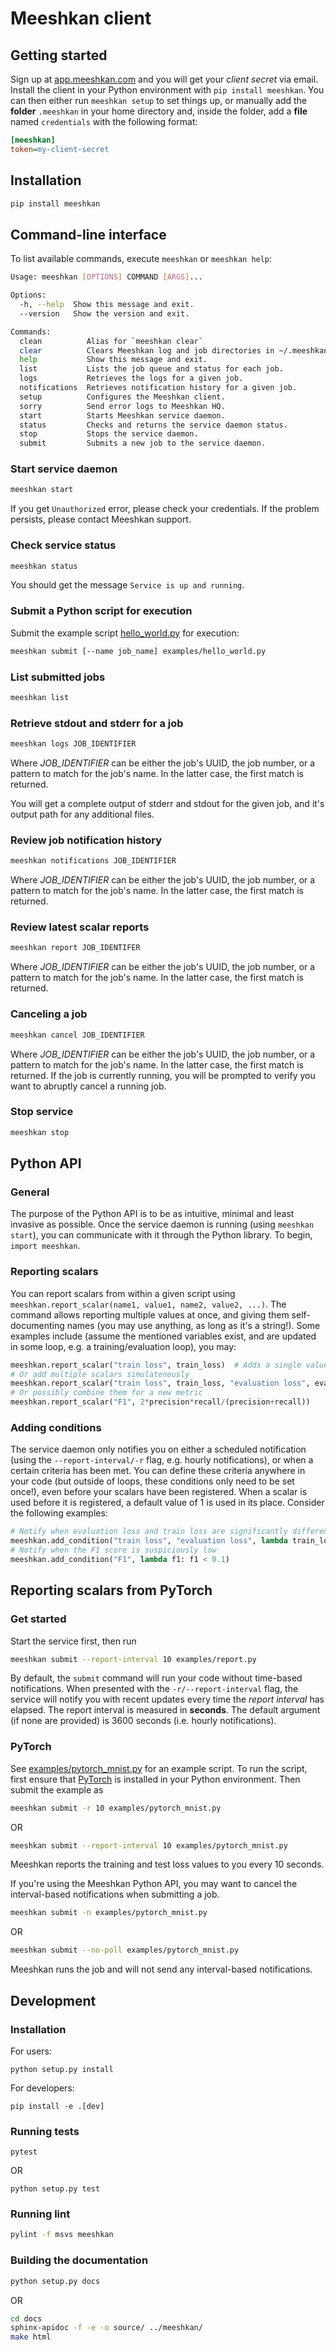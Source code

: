 # Meeshkan client

## Getting started
Sign up at [app.meeshkan.com](https://app.meeshkan.com) and you will get your _client secret_ via email.
Install the client in your Python environment with `pip install meeshkan`. You can then either run `meeshkan setup` to set things up, or manually add the **folder** `.meeshkan` in your home directory and, inside the folder, add a **file** named `credentials` with the following format:
```ini
[meeshkan]
token=my-client-secret
```

## Installation
```bash
pip install meeshkan
```

## Command-line interface
To list available commands, execute `meeshkan` or `meeshkan help`:
```bash
Usage: meeshkan [OPTIONS] COMMAND [ARGS]...

Options:
  -h, --help  Show this message and exit.
  --version   Show the version and exit.

Commands:
  clean          Alias for `meeshkan clear`
  clear          Clears Meeshkan log and job directories in ~/.meeshkan.
  help           Show this message and exit.
  list           Lists the job queue and status for each job.
  logs           Retrieves the logs for a given job.
  notifications  Retrieves notification history for a given job.
  setup          Configures the Meeshkan client.
  sorry          Send error logs to Meeshkan HQ.
  start          Starts Meeshkan service daemon.
  status         Checks and returns the service daemon status.
  stop           Stops the service daemon.
  submit         Submits a new job to the service daemon.

```

### Start service daemon
```bash
meeshkan start
```
If you get `Unauthorized` error, please check your credentials. If the problem persists, please contact Meeshkan support.

### Check service status
```bash
meeshkan status
```
You should get the message `Service is up and running`.

### Submit a Python script for execution
Submit the example script [hello_world.py](./examples/hello_world.py) for execution:
```bash
meeshkan submit [--name job_name] examples/hello_world.py
```

### List submitted jobs
```bash
meeshkan list
```

### Retrieve stdout and stderr for a job
```bash
meeshkan logs JOB_IDENTIFIER
```
Where *JOB_IDENTIFIER* can be either the job's UUID, the job number, or a pattern to match for the job's name.
In the latter case, the first match is returned.

You will get a complete output of stderr and stdout for the given job, and it's output path for any additional files.

### Review job notification history
```bash
meeshkan notifications JOB_IDENTIFIER
```
Where *JOB_IDENTIFIER* can be either the job's UUID, the job number, or a pattern to match for the job's name.
In the latter case, the first match is returned.


### Review latest scalar reports
```bash
meeshkan report JOB_IDENTIFER
```
Where *JOB_IDENTIFIER* can be either the job's UUID, the job number, or a pattern to match for the job's name.
In the latter case, the first match is returned.


### Canceling a job
```bash
meeshkan cancel JOB_IDENTIFIER
```
Where *JOB_IDENTIFIER* can be either the job's UUID, the job number, or a pattern to match for the job's name.
In the latter case, the first match is returned.
If the job is currently running, you will be prompted to verify you want to abruptly cancel a running job.


### Stop service
```bash
meeshkan stop
```

## Python API

### General
The purpose of the Python API is to be as intuitive, minimal and least invasive as possible.
Once the service daemon is running (using `meeshkan start`), you can communicate with it through the Python library.
To begin, `import meeshkan`.

### Reporting scalars
You can report scalars from within a given script using `meeshkan.report_scalar(name1, value1, name2, value2, ...)`.
The command allows reporting multiple values at once, and giving them self-documenting names (you may use anything, as
long as it's a string!).
Some examples include (assume the mentioned variables exist, and are updated in some loop, e.g. a training/evaluation
loop), you may:
```python
meeshkan.report_scalar("train loss", train_loss)  # Adds a single value for this process
# Or add multiple scalars simulatenously
meeshkan.report_scalar("train loss", train_loss, "evaluation loss", eval_loss, "evaluation accuracy", eval_acc)
# Or possibly combine them for a new metric
meeshkan.report_scalar("F1", 2*precision*recall/(precision+recall))
```

### Adding conditions
The service daemon only notifies you on either a scheduled notification (using the `--report-interval/-r` flag, e.g.
hourly notifications), or when a certain criteria has been met.
You can define these criteria anywhere in your code (but outside of loops, these conditions only need to be set once!),
even before your scalars have been registered. When a scalar is used before it is registered, a default value of 1 is
used in its place.
Consider the following examples:
```python
# Notify when evaluation loss and train loss are significantly different.
meeshkan.add_condition("train loss", "evaluation loss", lambda train_loss, eval_loss: abs(train_loss - eval_loss) > 0.2)
# Notify when the F1 score is suspiciously low
meeshkan.add_condition("F1", lambda f1: f1 < 0.1)
```


## Reporting scalars from PyTorch

### Get started
Start the service first, then run
``` bash
meeshkan submit --report-interval 10 examples/report.py
```

By default, the `submit` command will run your code without time-based notifications.
When presented with the `-r/--report-interval` flag, the service will notify you with recent updates every time the
*report interval* has elapsed. The report interval is measured in **seconds**.
The default argument (if none are provided) is 3600 seconds (i.e. hourly notifications).

### PyTorch
See [examples/pytorch_mnist.py](./examples/pytorch_mnist.py) for an example script. To run the script,
first ensure that [PyTorch](https://pytorch.org/) is installed in your Python environment. Then submit the example as
 ```bash
meeshkan submit -r 10 examples/pytorch_mnist.py
```
OR
```bash
meeshkan submit --report-interval 10 examples/pytorch_mnist.py
```
Meeshkan reports the training and test loss values to you every 10 seconds.

If you're using the Meeshkan Python API, you may want to cancel the interval-based notifications when submitting a job.
```bash
meeshkan submit -n examples/pytorch_mnist.py
```
OR
```bash
meeshkan submit --no-poll examples/pytorch_mnist.py
```
Meeshkan runs the job and will not send any interval-based notifications.


## Development

### Installation
For users:
```{bash}
python setup.py install
```

For developers:
```{bash}
pip install -e .[dev]
```

### Running tests
```{bash}
pytest
```

OR

```{bash}
python setup.py test
```

### Running lint
```bash
pylint -f msvs meeshkan
```

### Building the documentation
```bash
python setup.py docs
```

OR

```bash
cd docs
sphinx-apidoc -f -e -o source/ ../meeshkan/
make html
```